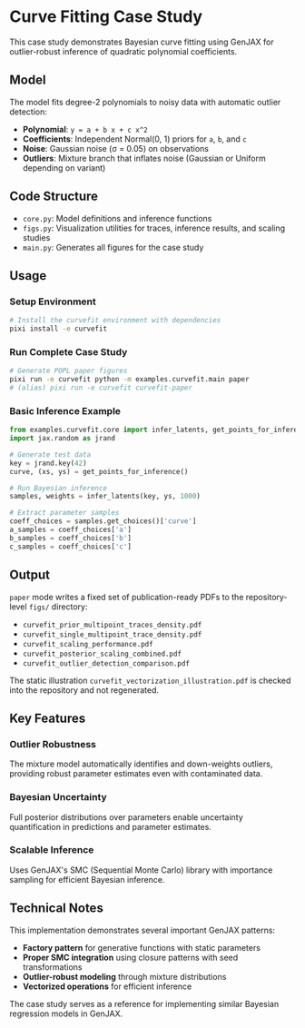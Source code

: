 # Curve Fitting Case Study

This case study demonstrates Bayesian curve fitting using GenJAX for outlier-robust inference of quadratic polynomial coefficients.

## Model

The model fits degree-2 polynomials to noisy data with automatic outlier detection:

- **Polynomial**: `y = a + b x + c x^2`
- **Coefficients**: Independent Normal(0, 1) priors for `a`, `b`, and `c`
- **Noise**: Gaussian noise (σ = 0.05) on observations
- **Outliers**: Mixture branch that inflates noise (Gaussian or Uniform depending on variant)

## Code Structure

- `core.py`: Model definitions and inference functions
- `figs.py`: Visualization utilities for traces, inference results, and scaling studies
- `main.py`: Generates all figures for the case study

## Usage

### Setup Environment

```bash
# Install the curvefit environment with dependencies
pixi install -e curvefit
```

### Run Complete Case Study

```bash
# Generate POPL paper figures
pixi run -e curvefit python -m examples.curvefit.main paper
# (alias) pixi run -e curvefit curvefit-paper
```

### Basic Inference Example

```python
from examples.curvefit.core import infer_latents, get_points_for_inference
import jax.random as jrand

# Generate test data
key = jrand.key(42)
curve, (xs, ys) = get_points_for_inference()

# Run Bayesian inference
samples, weights = infer_latents(key, ys, 1000)

# Extract parameter samples
coeff_choices = samples.get_choices()['curve']
a_samples = coeff_choices['a']
b_samples = coeff_choices['b']
c_samples = coeff_choices['c']
```

## Output

`paper` mode writes a fixed set of publication-ready PDFs to the repository-level `figs/` directory:

- `curvefit_prior_multipoint_traces_density.pdf`
- `curvefit_single_multipoint_trace_density.pdf`
- `curvefit_scaling_performance.pdf`
- `curvefit_posterior_scaling_combined.pdf`
- `curvefit_outlier_detection_comparison.pdf`

The static illustration `curvefit_vectorization_illustration.pdf` is checked into the repository and not regenerated.

## Key Features

### Outlier Robustness

The mixture model automatically identifies and down-weights outliers, providing robust parameter estimates even with contaminated data.

### Bayesian Uncertainty

Full posterior distributions over parameters enable uncertainty quantification in predictions and parameter estimates.

### Scalable Inference

Uses GenJAX's SMC (Sequential Monte Carlo) library with importance sampling for efficient Bayesian inference.

## Technical Notes

This implementation demonstrates several important GenJAX patterns:

- **Factory pattern** for generative functions with static parameters
- **Proper SMC integration** using closure patterns with seed transformations
- **Outlier-robust modeling** through mixture distributions
- **Vectorized operations** for efficient inference

The case study serves as a reference for implementing similar Bayesian regression models in GenJAX.
